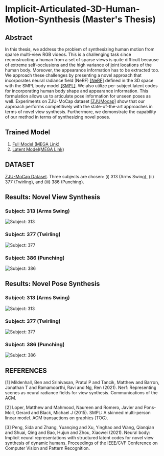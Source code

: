 # Implicit-Articulated-3D-Human-Motion-Synthesis (Master's Thesis)

## Abstract 
In this thesis, we address the problem of synthesizing human motion from sparse multi-view RGB videos. This is a challenging task since reconstructing a human from a set of sparse views is quite difficult because of extreme self-occlusions and the high variance of joint locations of the human body. Moreover, the appearance information has to be extracted too. We approach these challenges by presenting a novel approach that incorporates neural radiance field (NeRF) [[NeRF]](#1) defined in the 3D space with the SMPL body model [[SMPL]](#2). We also utilize per-subject latent codes for incorporating human body shape and appearance information. This formulation allows us to articulate pose information for unseen poses as well. Experiments on ZJU-MoCap dataset [[ZJUMocap]](#3) show that our approach performs competitively with the state-of-the-art approaches in terms of novel view synthesis. Furthermore, we demonstrate the capability of our method in terms of synthesizing novel poses.

## Trained Model 
1. [Full Model (MEGA Link)](https://mega.nz/fm/ouIghJ4I)
2. [Latent Model(MEGA Link) ](https://mega.nz/fm/Q3JwDZRY)

## DATASET 
[ZJU-MoCap Dataset](https://github.com/zju3dv/EasyMocap#zju-mocap). Three subjects are chosen: (i) 313 (Arms Swing), (ii) 377 (Twirling), and (iii) 386 (Punching).

## Results: Novel View Synthesis
### Subject: 313 (Arms Swing)
![Subject: 313](https://github.com/Pallab38/Implicit-Articulated-3D-Human-Motion-Synthesis/blob/main/resources/nvs/313_nvs_20fps.gif)
### Subject: 377 (Twirling)
![Subject: 377](https://github.com/Pallab38/Implicit-Articulated-3D-Human-Motion-Synthesis/blob/main/resources/nvs/377_nvs_20fps.gif)

### Subject: 386 (Punching)
![Subject: 386](https://github.com/Pallab38/Implicit-Articulated-3D-Human-Motion-Synthesis/blob/main/resources/nvs/386_nvs_20fps.gif)

## Results: Novel Pose Synthesis
### Subject: 313 (Arms Swing)
![Subject: 313](https://github.com/Pallab38/Implicit-Articulated-3D-Human-Motion-Synthesis/blob/main/resources/nps/313_20fps.gif)
### Subject: 377 (Twirling)
![Subject: 377](https://github.com/Pallab38/Implicit-Articulated-3D-Human-Motion-Synthesis/blob/main/resources/nps/377_20fps.gif)

### Subject: 386 (Punching)
![Subject: 386](https://github.com/Pallab38/Implicit-Articulated-3D-Human-Motion-Synthesis/blob/main/resources/nps/386_20fps.gif)


## REFERENCES
<a id="Nerf">[1]</a>
Mildenhall, Ben and Srinivasan, Pratul P and Tancik, Matthew and Barron, Jonathan T and Ramamoorthi, Ravi and Ng, Ren (2021).
Nerf: Representing scenes as neural radiance fields for view synthesis.
Communications of the ACM.<br>

<a id="SMPL">[2]</a>
Loper, Matthew and Mahmood, Naureen and Romero, Javier and Pons-Moll, Gerard and Black, Michael J (2015).
SMPL: A skinned multi-person linear model.
ACM transactions on graphics (TOG).<br>

<a id ="ZJUMocap"> [3]</a>
Peng, Sida and Zhang, Yuanqing and Xu, Yinghao and Wang, Qianqian and Shuai, Qing and Bao, Hujun and Zhou, Xiaowei (2021). 
Neural body: Implicit neural representations with structured latent codes for novel view synthesis of dynamic humans.
Proceedings of the IEEE/CVF Conference on Computer Vision and Pattern Recognition. <br>
